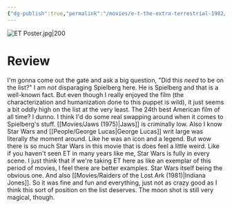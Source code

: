 ```yaml
---
{"dg-publish":true,"permalink":"/movies/e-t-the-extra-terrestrial-1982/","created":"2024-06-18","updated":"2024-09-28"}
---
```



![ET Poster.jpg|200](/img/user/Attachments/ET%20Poster.jpg)

# Review

I'm gonna come out the gate and ask a big question, "Did this *need* to be on the list?" I am *not* disparaging Spielberg here. He is Spielberg and that is a well-known fact. But even though I really enjoyed the film (the characterization and humanization done to this puppet is wild), it just seems a bit oddly high on the list at the very least. The 24th best American film of all time? I dunno. I think I'd do some real swapping around when it comes to Spielberg's stuff. [[Movies/Jaws (1975)\|Jaws]] is criminally low. Also I know Star Wars and [[People/George Lucas\|George Lucas]] writ large was literally *the* moment around. Like he was an icon and a legend. But wow there is so much Star Wars in this movie that is does feel a little weird. Like if you haven't seen ET in many years like me, Star Wars is fully in every scene. I just think that if we're taking ET here as like an exemplar of this period of movies, I feel there are better examples. Star Wars itself being the obvious one. And also [[Movies/Raiders of the Lost Ark (1981)\|Indiana Jones]]. So it was fine and fun and everything, just not as crazy good as I think this sort of position on the list deserves. The moon shot is still very magical, though.
